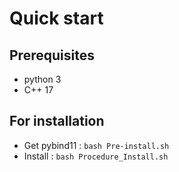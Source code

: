 # Quick start

## Prerequisites
- python 3
- C++ 17

## For installation

- Get pybind11 : `bash Pre-install.sh`
- Install : `bash Procedure_Install.sh`

